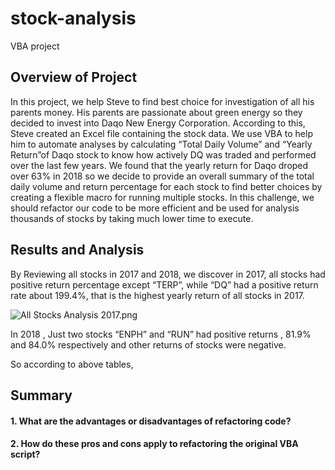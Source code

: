 # stock-analysis
VBA project
## Overview of Project

In this project, we help Steve to find best choice for investigation of all his parents money. His parents are passionate about green energy so they decided to invest into Daqo New Energy Corporation. According to this, Steve created an Excel file containing the stock data. We use VBA to help him to automate analyses by calculating “Total Daily Volume” and “Yearly Return”of Daqo stock to know how actively DQ was traded and performed over the last few years. We found that the yearly return for Daqo droped over 63% in 2018 so we decide to provide an overall summary of the total daily volume and return percentage for each stock to find better choices by creating a flexible macro for running multiple stocks. 
In this challenge, we should refactor our code to be more efficient and be used for analysis thousands of stocks by taking much lower time to execute.

## Results and Analysis

By Reviewing all stocks in 2017 and 2018, we discover in 2017, all stocks had positive return percentage except “TERP”, while  “DQ” had a positive return rate about 199.4%, that is the highest yearly return of all stocks in 2017. 

![All Stocks Analysis 2017.png](https://github.com/tjavaheripour/stock-analysis/blob/main/Resources/All%20Stocks%20Analysis%202017.PNG)

In 2018 , Just two stocks “ENPH” and “RUN” had positive returns  , 81.9% and 84.0% respectively and other returns of stocks were negative.



So according to above tables, 


## Summary



#### 1. What are the advantages or disadvantages of refactoring code?


#### 2. How do these pros and cons apply to refactoring the original VBA script?
